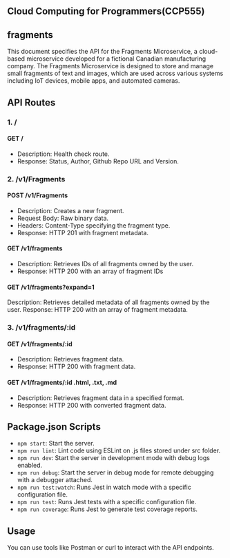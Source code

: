 ## Cloud Computing for Programmers(CCP555)

## fragments

This document specifies the API for the Fragments Microservice, a cloud-based microservice developed for a fictional Canadian manufacturing company. The Fragments Microservice is designed to store and manage small fragments of text and images, which are used across various systems including IoT devices, mobile apps, and automated cameras.

## API Routes

### 1. /

#### GET /

- Description: Health check route.
- Response: Status, Author, Github Repo URL and Version.

### 2. /v1/Fragments

#### POST /v1/Fragments

- Description: Creates a new fragment.
- Request Body: Raw binary data.
- Headers: Content-Type specifying the fragment type.
- Response: HTTP 201 with fragment metadata.

#### GET /v1/fragments

- Description: Retrieves IDs of all fragments owned by the user.
- Response: HTTP 200 with an array of fragment IDs

#### GET /v1/fragments?expand=1

Description: Retrieves detailed metadata of all fragments owned by the user.
Response: HTTP 200 with an array of fragment metadata.

### 3. /v1/fragments/:id

#### GET /v1/fragments/:id

- Description: Retrieves fragment data.
- Response: HTTP 200 with fragment data.

#### GET /v1/fragments/:id .html, .txt, .md

- Description: Retrieves fragment data in a specified format.
- Response: HTTP 200 with converted fragment data.

## Package.json Scripts

- `npm start`: Start the server.
- `npm run lint`: Lint code using ESLint on .js files stored under src folder.
- `npm run dev`: Start the server in development mode with debug logs enabled.
- `npm run debug`: Start the server in debug mode for remote debugging with a debugger attached.
- `npm run test:watch`: Runs Jest in watch mode with a specific configuration file.
- `npm run test`: Runs Jest tests with a specific configuration file.
- `npm run coverage`: Runs Jest to generate test coverage reports.

## Usage

You can use tools like Postman or curl to interact with the API endpoints.
